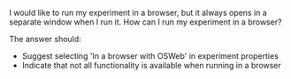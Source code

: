 I would like to run my experiment in a browser, but it always opens in a separate window when I run it. How can I run my experiment in a browser?

The answer should:

- Suggest selecting 'In a browser with OSWeb' in experiment properties
- Indicate that not all functionality is available when running in a browser
